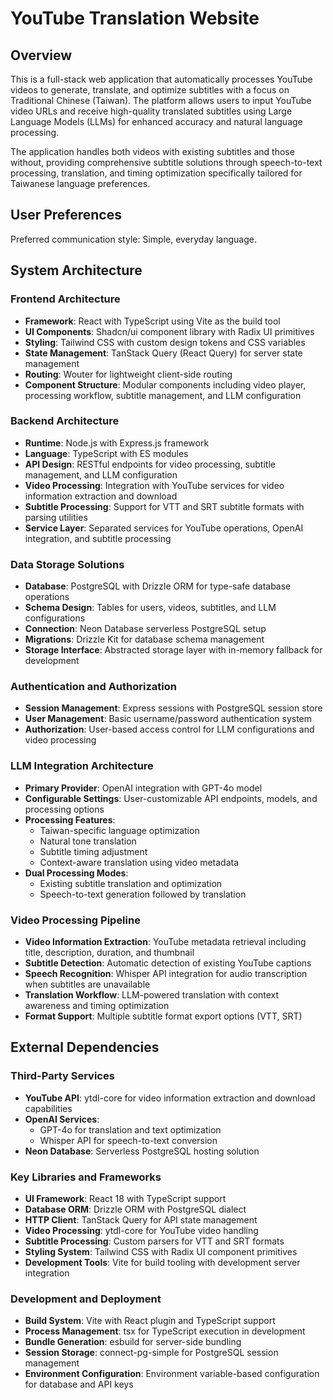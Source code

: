 # YouTube Translation Website

## Overview

This is a full-stack web application that automatically processes YouTube videos to generate, translate, and optimize subtitles with a focus on Traditional Chinese (Taiwan). The platform allows users to input YouTube video URLs and receive high-quality translated subtitles using Large Language Models (LLMs) for enhanced accuracy and natural language processing.

The application handles both videos with existing subtitles and those without, providing comprehensive subtitle solutions through speech-to-text processing, translation, and timing optimization specifically tailored for Taiwanese language preferences.

## User Preferences

Preferred communication style: Simple, everyday language.

## System Architecture

### Frontend Architecture
- **Framework**: React with TypeScript using Vite as the build tool
- **UI Components**: Shadcn/ui component library with Radix UI primitives
- **Styling**: Tailwind CSS with custom design tokens and CSS variables
- **State Management**: TanStack Query (React Query) for server state management
- **Routing**: Wouter for lightweight client-side routing
- **Component Structure**: Modular components including video player, processing workflow, subtitle management, and LLM configuration

### Backend Architecture
- **Runtime**: Node.js with Express.js framework
- **Language**: TypeScript with ES modules
- **API Design**: RESTful endpoints for video processing, subtitle management, and LLM configuration
- **Video Processing**: Integration with YouTube services for video information extraction and download
- **Subtitle Processing**: Support for VTT and SRT subtitle formats with parsing utilities
- **Service Layer**: Separated services for YouTube operations, OpenAI integration, and subtitle processing

### Data Storage Solutions
- **Database**: PostgreSQL with Drizzle ORM for type-safe database operations
- **Schema Design**: Tables for users, videos, subtitles, and LLM configurations
- **Connection**: Neon Database serverless PostgreSQL setup
- **Migrations**: Drizzle Kit for database schema management
- **Storage Interface**: Abstracted storage layer with in-memory fallback for development

### Authentication and Authorization
- **Session Management**: Express sessions with PostgreSQL session store
- **User Management**: Basic username/password authentication system
- **Authorization**: User-based access control for LLM configurations and video processing

### LLM Integration Architecture
- **Primary Provider**: OpenAI integration with GPT-4o model
- **Configurable Settings**: User-customizable API endpoints, models, and processing options
- **Processing Features**: 
  - Taiwan-specific language optimization
  - Natural tone translation
  - Subtitle timing adjustment
  - Context-aware translation using video metadata
- **Dual Processing Modes**: 
  - Existing subtitle translation and optimization
  - Speech-to-text generation followed by translation

### Video Processing Pipeline
- **Video Information Extraction**: YouTube metadata retrieval including title, description, duration, and thumbnail
- **Subtitle Detection**: Automatic detection of existing YouTube captions
- **Speech Recognition**: Whisper API integration for audio transcription when subtitles are unavailable
- **Translation Workflow**: LLM-powered translation with context awareness and timing optimization
- **Format Support**: Multiple subtitle format export options (VTT, SRT)

## External Dependencies

### Third-Party Services
- **YouTube API**: ytdl-core for video information extraction and download capabilities
- **OpenAI Services**: 
  - GPT-4o for translation and text optimization
  - Whisper API for speech-to-text conversion
- **Neon Database**: Serverless PostgreSQL hosting solution

### Key Libraries and Frameworks
- **UI Framework**: React 18 with TypeScript support
- **Database ORM**: Drizzle ORM with PostgreSQL dialect
- **HTTP Client**: TanStack Query for API state management
- **Video Processing**: ytdl-core for YouTube video handling
- **Subtitle Processing**: Custom parsers for VTT and SRT formats
- **Styling System**: Tailwind CSS with Radix UI component primitives
- **Development Tools**: Vite for build tooling with development server integration

### Development and Deployment
- **Build System**: Vite with React plugin and TypeScript support
- **Process Management**: tsx for TypeScript execution in development
- **Bundle Generation**: esbuild for server-side bundling
- **Session Storage**: connect-pg-simple for PostgreSQL session management
- **Environment Configuration**: Environment variable-based configuration for database and API keys
